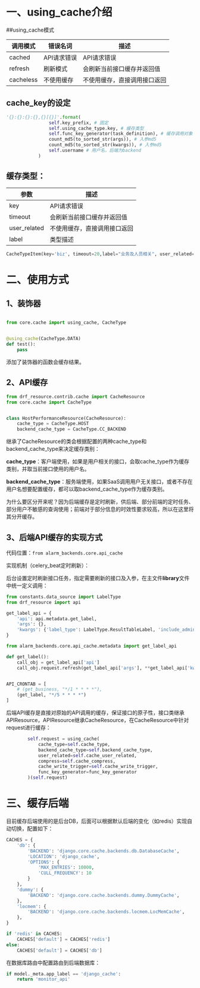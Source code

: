 # 一、using_cache介绍

##using_cache模式

| 调用模式  | 错误名词    | 描述                         |
| --------- | ----------- | ---------------------------- |
| cached    | API请求错误 | API请求错误                  |
| refresh   | 刷新模式    | 会刷新当前接口缓存并返回值   |
| cacheless | 不使用缓存  | 不使用缓存，直接调用接口返回 |

## cache_key的设定

```python
'{}:{}:{}:{},{}[{}]'.format(
                self.key_prefix, # 固定
                self.using_cache_type.key, # 缓存类型
                self.func_key_generator(task_definition), # 缓存调用对象
                count_md5(to_sorted_str(args)), # 入参md5
                count_md5(to_sorted_str(kwargs)), # 入参md5
                self.username # 用户名，后端为backend
            )
```

## 缓存类型：

| 参数                | 描述                         |
| -------------------|--------------------------- |
| key                | API请求错误                  |
| timeout            | 会刷新当前接口缓存并返回值   |
| user_related       | 不使用缓存，直接调用接口返回 |
| label              | 类型描述                     |

```python
CacheTypeItem(key='biz', timeout=20,label="业务及人员相关", user_related=True)
```



# 二、使用方式

## 1、装饰器

```python

from core.cache import using_cache, CacheType


@using_cache(CacheType.DATA)
def test():
    pass
```

添加了装饰器的函数会缓存结果。

## 2、API缓存

```python
from drf_resource.contrib.cache import CacheResource
from core.cache import CacheType


class HostPerformanceResource(CacheResource):
    cache_type = CacheType.HOST
    backend_cache_type = CacheType.CC_BACKEND
```

继承了CacheResource的类会根据配置的两种cache_type和backend_cache_type来决定缓存类别：

**cache_type**：客户端使用，如果是用户相关的接口，会取cache_type作为缓存类别，并取当前接口使用的用户名。

**backend_cache_type**：服务端使用，如果SaaS调用用户无关接口，或者不存在用户名想要配置缓存，都可以取backend_cache_type作为缓存类别。

为什么要区分开来呢？因为后端缓存是定时刷新，供后端、部分前端的定时任务、部分用户不敏感的查询使用；前端对于部分信息的时效性要求较高，所以在这里将其分开缓存。

## 3、后端API缓存的实现方式

代码位置：```from alarm_backends.core.api_cache```

实现机制（celery_beat定时刷新）：

后台设置定时刷新接口任务，指定需要刷新的接口及入参，在主文件**library**文件中统一定义调用：

```python
from constants.data_source import LabelType
from drf_resource import api

get_label_api = {
    'api': api.metadata.get_label,
    'args': {},
    'kwargs': {'label_type': LabelType.ResultTableLabel, 'include_admin_only': True}
}

```

```python
from alarm_backends.core.api_cache.metadata import get_label_api

def get_label():
    call_obj = get_label_api['api']
    call_obj.request.refresh(get_label_api['args'], **get_label_api['kwargs'])


API_CRONTAB = [
    # (get_business, "*/1 * * * *"),
    (get_label, "*/5 * * * *")
]
```

后端API缓存是直接对原始的API调用的缓存，保证接口的原子性，接口类继承APIResource，APIResource继承CacheResource，在CacheResource中针对request进行缓存：

```python
        self.request = using_cache(
            cache_type=self.cache_type,
            backend_cache_type=self.backend_cache_type,
            user_related=self.cache_user_related,
            compress=self.cache_compress,
            cache_write_trigger=self.cache_write_trigger,
            func_key_generator=func_key_generator
        )(self.request)
```

# 三、缓存后端

目前缓存后端使用的是后台DB，后面可以根据默认后端的变化（如redis）实现自动切换，配置如下：

```python
CACHES = {
    'db': {
        'BACKEND': 'django.core.cache.backends.db.DatabaseCache',
        'LOCATION': 'django_cache',
        'OPTIONS': {
            'MAX_ENTRIES': 10000,
            'CULL_FREQUENCY': 10
        }
    },
    'dummy': {
        'BACKEND': 'django.core.cache.backends.dummy.DummyCache',
    },
    'locmem': {
        'BACKEND': 'django.core.cache.backends.locmem.LocMemCache',
    },
}

if 'redis' in CACHES:
    CACHES['default'] = CACHES['redis']
else:
    CACHES['default'] = CACHES['db']
```

在数据库路由中配置路由到后端数据库：

```python
if model._meta.app_label == 'django_cache':
    return 'monitor_api'
```

